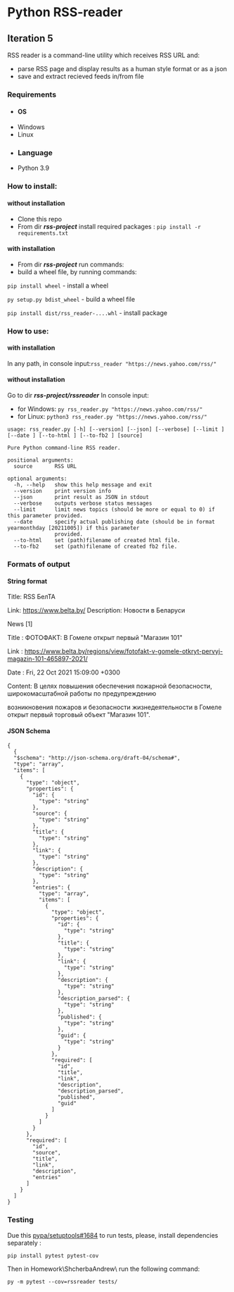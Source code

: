 # Python RSS-reader

## Iteration 5

RSS reader is a command-line utility which receives RSS URL and:

- parse RSS page and display results as a human style format or as a json
- save and extract recieved feeds in/from file

### Requirements

- #### OS
- Windows
- Linux
- ### Language
- Python 3.9

### How to install:

#### without installation

- Clone this repo
- From dir **_rss-project_** install required packages :
  `pip install -r requirements.txt`

#### with installation

- From dir **_rss-project_** run commands:
- build a wheel file, by running commands:

`pip install wheel` - install a wheel

`py setup.py bdist_wheel` - build a wheel file

`pip install dist/rss_reader-....whl` - install package

### How to use:

#### with installation

In any path, in console input:`rss_reader "https://news.yahoo.com/rss/"`

#### without installation

Go to dir **_rss-project/rssreader_**
In console input:

- for Windows: `py rss_reader.py "https://news.yahoo.com/rss/"`
- for Linux: `python3 rss_reader.py "https://news.yahoo.com/rss/"`

```
usage: rss_reader.py [-h] [--version] [--json] [--verbose] [--limit ] [--date ] [--to-html ] [--to-fb2 ] [source]

Pure Python command-line RSS reader.

positional arguments:
  source       RSS URL

optional arguments:
  -h, --help   show this help message and exit
  --version    print version info
  --json       print result as JSON in stdout
  --verbose    outputs verbose status messages
  --limit      limit news topics (should be more or equal to 0) if this parameter provided.
  --date       specify actual publishing date (should be in format yearmonthday [20211005]) if this parameter
               provided.
  --to-html    set (path)filename of created html file.
  --to-fb2     set (path)filename of created fb2 file.
```

### Formats of output

#### String format

Title: RSS БелТА

Link: https://www.belta.by/
Description: Новости в Беларуси

News [1]

Title : ФОТОФАКТ: В Гомеле открыт первый "Магазин 101"

Link : https://www.belta.by/regions/view/fotofakt-v-gomele-otkryt-pervyj-magazin-101-465897-2021/

Date : Fri, 22 Oct 2021 15:09:00 +0300

Content: В целях повышения обеспечения пожарной безопасности, широкомасштабной работы по предупреждению

возникновения пожаров и безопасности жизнедеятельности в Гомеле открыт первый торговый объект "Магазин 101".

#### JSON Schema

```
{
  {
  "$schema": "http://json-schema.org/draft-04/schema#",
  "type": "array",
  "items": [
    {
      "type": "object",
      "properties": {
        "id": {
          "type": "string"
        },
        "source": {
          "type": "string"
        },
        "title": {
          "type": "string"
        },
        "link": {
          "type": "string"
        },
        "description": {
          "type": "string"
        },
        "entries": {
          "type": "array",
          "items": [
            {
              "type": "object",
              "properties": {
                "id": {
                  "type": "string"
                },
                "title": {
                  "type": "string"
                },
                "link": {
                  "type": "string"
                },
                "description": {
                  "type": "string"
                },
                "description_parsed": {
                  "type": "string"
                },
                "published": {
                  "type": "string"
                },
                "guid": {
                  "type": "string"
                }
              },
              "required": [
                "id",
                "title",
                "link",
                "description",
                "description_parsed",
                "published",
                "guid"
              ]
            }
          ]
        }
      },
      "required": [
        "id",
        "source",
        "title",
        "link",
        "description",
        "entries"
      ]
    }
  ]
}
```

### Testing

Due this [pypa/setuptools#1684](https://pypi.org/project/pytest-runner/#:~:text=pypa/setuptools%231684.) to run tests, please, install dependencies separately :

`pip install pytest pytest-cov`

Then in Homework\ShcherbaAndrew\ run the following command:

`py -m pytest --cov=rssreader tests/`
